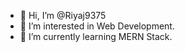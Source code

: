 - 👋 Hi, I’m @Riyaj9375
- 👀 I’m interested in Web Development.
- 🌱 I’m currently learning MERN Stack.
<!---
Riyaj9375/Riyaj9375 is a ✨ special ✨ repository because its `README.md` (this file) appears on your GitHub profile.
You can click the Preview link to take a look at your changes.
--->
